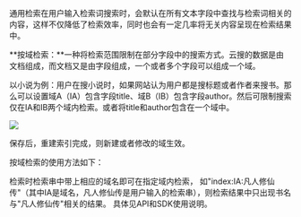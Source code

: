 通用检索在用户输入检索词搜索时，会默认在所有文本字段中查找与检索词相关的内容，这样不仅降低了检索效率，同时也会有一定几率将无关内容呈现在检索结果中。

**按域检索：**一种将检索范围限制在部分字段中的搜索方式。云搜的数据是由文档组成，而文档又是由字段组成，一个或者多个字段可以组成一个域。

以小说为例：用户在搜小说时，如果网站认为用户都是搜标题或者作者来搜书。那么可以设置域A（IA）包含字段title、域B（IB）包含字段author。然后可限制搜索仅在IA和IB两个域内检索。或者将title和author包含在一个域中。

![](http://imgcache.tcecqpoc.fsphere.cn/image/mccdn.qcloud.com/img5698f517d6504.png)

保存后，重建索引完成，则新建或者修改的域生效。

按域检索的使用方法如下：

检索时检索串中带上相应的域名即可在指定域内检索， 如"index:IA:凡人修仙传"（其中IA是域名，凡人修仙传是用户输入的检索串），则检索结果中只出现书名与"凡人修仙传"相关的结果。 具体见API和SDK使用说明。